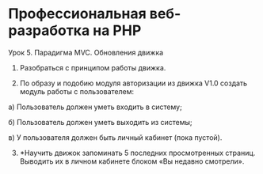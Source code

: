 ﻿# Профессиональная веб-разработка на PHP
Урок 5. Парадигма MVC. Обновления движка

1. Разобраться с принципом работы движка.

2. По образу и подобию модуля авторизации из движка V1.0 создать модуль работы с пользователем:

а) Пользователь должен уметь входить в систему;

б) Пользователь должен уметь выходить из системы;

в) У пользователя должен быть личный кабинет (пока пустой).

3. *Научить движок запоминать 5 последних просмотренных страниц. Выводить их в личном кабинете блоком «Вы недавно смотрели».